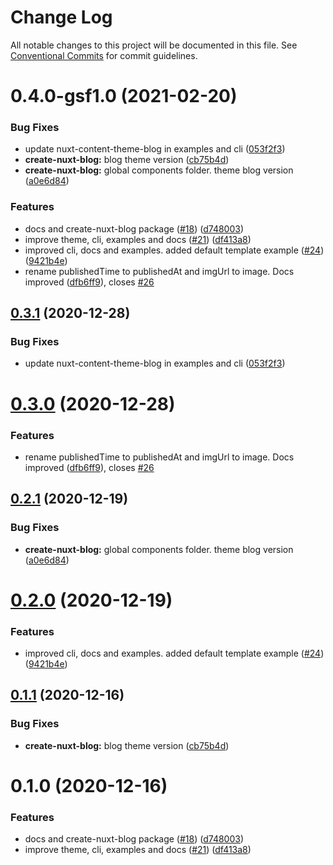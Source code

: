 # Change Log

All notable changes to this project will be documented in this file.
See [Conventional Commits](https://conventionalcommits.org) for commit guidelines.

# 0.4.0-gsf1.0 (2021-02-20)


### Bug Fixes

* update nuxt-content-theme-blog in examples and cli ([053f2f3](https://github.com/ArsalaBangash/nuxt-content-theme-blog/commit/053f2f3a495e36ed7a6b9d9e69ea72108d1379e9))
* **create-nuxt-blog:** blog theme version ([cb75b4d](https://github.com/ArsalaBangash/nuxt-content-theme-blog/commit/cb75b4d9263e211be90ffbf3dde5861429d47395))
* **create-nuxt-blog:** global components folder. theme blog version ([a0e6d84](https://github.com/ArsalaBangash/nuxt-content-theme-blog/commit/a0e6d846761cc601dce491f53f4c78f1e7f8f965))


### Features

* docs and create-nuxt-blog package ([#18](https://github.com/ArsalaBangash/nuxt-content-theme-blog/issues/18)) ([d748003](https://github.com/ArsalaBangash/nuxt-content-theme-blog/commit/d748003236ace2e129349234aa3a80dee635ec38))
* improve theme, cli, examples and docs ([#21](https://github.com/ArsalaBangash/nuxt-content-theme-blog/issues/21)) ([df413a8](https://github.com/ArsalaBangash/nuxt-content-theme-blog/commit/df413a8d0b7c0e543202009e5252914f5aee03aa))
* improved cli, docs and examples. added default template example ([#24](https://github.com/ArsalaBangash/nuxt-content-theme-blog/issues/24)) ([9421b4e](https://github.com/ArsalaBangash/nuxt-content-theme-blog/commit/9421b4ed44ce802822f5dee6de2a2a6d83ec1f57))
* rename publishedTime to publishedAt and imgUrl to image. Docs improved ([dfb6ff9](https://github.com/ArsalaBangash/nuxt-content-theme-blog/commit/dfb6ff946ccbb03d6391d8b7cb52aa30cb169b4a)), closes [#26](https://github.com/ArsalaBangash/nuxt-content-theme-blog/issues/26)





## [0.3.1](https://github.com/jsilva-pt/nuxt-content-theme-blog/compare/create-nuxt-blog@0.3.0...create-nuxt-blog@0.3.1) (2020-12-28)


### Bug Fixes

* update nuxt-content-theme-blog in examples and cli ([053f2f3](https://github.com/jsilva-pt/nuxt-content-theme-blog/commit/053f2f3a495e36ed7a6b9d9e69ea72108d1379e9))





# [0.3.0](https://github.com/jsilva-pt/nuxt-content-theme-blog/compare/create-nuxt-blog@0.2.1...create-nuxt-blog@0.3.0) (2020-12-28)


### Features

* rename publishedTime to publishedAt and imgUrl to image. Docs improved ([dfb6ff9](https://github.com/jsilva-pt/nuxt-content-theme-blog/commit/dfb6ff946ccbb03d6391d8b7cb52aa30cb169b4a)), closes [#26](https://github.com/jsilva-pt/nuxt-content-theme-blog/issues/26)





## [0.2.1](https://github.com/jsilva-pt/nuxt-content-theme-blog/compare/create-nuxt-blog@0.2.0...create-nuxt-blog@0.2.1) (2020-12-19)


### Bug Fixes

* **create-nuxt-blog:** global components folder. theme blog version ([a0e6d84](https://github.com/jsilva-pt/nuxt-content-theme-blog/commit/a0e6d846761cc601dce491f53f4c78f1e7f8f965))





# [0.2.0](https://github.com/jsilva-pt/nuxt-content-theme-blog/compare/create-nuxt-blog@0.1.1...create-nuxt-blog@0.2.0) (2020-12-19)


### Features

* improved cli, docs and examples. added default template example ([#24](https://github.com/jsilva-pt/nuxt-content-theme-blog/issues/24)) ([9421b4e](https://github.com/jsilva-pt/nuxt-content-theme-blog/commit/9421b4ed44ce802822f5dee6de2a2a6d83ec1f57))





## [0.1.1](https://github.com/jsilva-pt/nuxt-content-theme-blog/compare/create-nuxt-blog@0.1.0...create-nuxt-blog@0.1.1) (2020-12-16)


### Bug Fixes

* **create-nuxt-blog:** blog theme version ([cb75b4d](https://github.com/jsilva-pt/nuxt-content-theme-blog/commit/cb75b4d9263e211be90ffbf3dde5861429d47395))





# 0.1.0 (2020-12-16)


### Features

* docs and create-nuxt-blog package ([#18](https://github.com/jsilva-pt/nuxt-content-theme-blog/issues/18)) ([d748003](https://github.com/jsilva-pt/nuxt-content-theme-blog/commit/d748003236ace2e129349234aa3a80dee635ec38))
* improve theme, cli, examples and docs ([#21](https://github.com/jsilva-pt/nuxt-content-theme-blog/issues/21)) ([df413a8](https://github.com/jsilva-pt/nuxt-content-theme-blog/commit/df413a8d0b7c0e543202009e5252914f5aee03aa))
